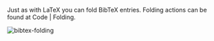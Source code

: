 Just as with LaTeX you can fold BibTeX entries.
Folding actions can be found at <ui-path>Code | Folding</ui-path>.

![bibtex-folding](bibtex-folding.png)

